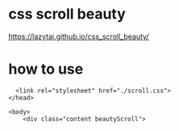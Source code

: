 # css scroll beauty

https://lazytai.github.io/css_scroll_beauty/

# how to use
```
  <link rel="stylesheet" href="./scroll.css">
</head>

<body>
    <div class="content beautyScroll">
```